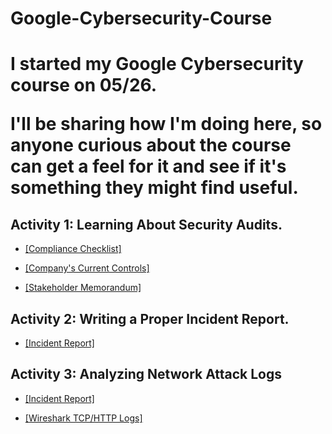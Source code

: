 # Google-Cybersecurity-Course
<h1>I started my Google Cybersecurity course on 05/26.

  I'll be sharing how I'm doing here, so anyone curious about the course can get a feel for it and see if it's something they might find useful.</h1> 

<h2>Activity 1: Learning About Security Audits.</h2>

- [[Compliance Checklist]](https://docs.google.com/document/d/1ZvbbAluZZMJHqBxOiBErYrZHYSUO4M9brykbcdnPEeo/edit?usp=sharing&resourcekey=0-KEFrGlHd44r9oJJlehTgDw)

- [[Company's Current Controls]](https://docs.google.com/document/d/1V-W4G5JyZPQLxzBLIVBjdh08hJsasbNavpAXJBBH9kY/edit?usp=sharing)

- [[Stakeholder Memorandum]](https://docs.google.com/document/d/1FQn67oCGF_WISF2VF_IJOLAfL6bo30cX5LYAbPbkFXA/edit?usp=sharing)


<h2>Activity 2: Writing a Proper Incident Report.</h2>

- [[Incident Report]](https://docs.google.com/document/d/1mHS5waBFmdDJ08Y8K_uoZUa_xa8OSvvDPD-QZpEKoq4/edit?usp=sharing)

<h2>Activity 3: Analyzing Network Attack Logs</h2>

- [[Incident Report]](https://docs.google.com/document/d/1gxC09oDowzVInwR1MW0e43eKnCMbirHZ1hY1_6djw10/edit?usp=sharing)

- [[Wireshark TCP/HTTP Logs]](https://docs.google.com/spreadsheets/d/130R8lQ6FkJLxNNr8tp-mLKgudiBh18r4ewtllk_E20Q/edit?usp=sharing)
